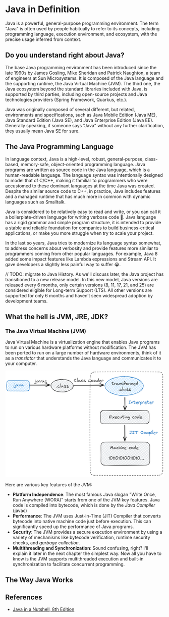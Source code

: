 # Java in Definition

Java is a powerful, general-purpose programming environment. The term "Java" is often used by people habitually to refer
to its concepts, including programming language, execution environment, and ecosystem, with the precise usage inferred
from context.

## Do you understand right about Java?

The base Java programming environment has been introduced since the late 1990s by James Gosling, Mike Sheridan and
Patrick Naughton, a team of engineers at Sun Microsystems. It is composed of the Java language and the supporting
runtime, the Java Virtual Machine (JVM). The third one, the Java ecosystem beyond the standard libraries included with
Java, is supported by third parties, including open-source projects and Java technologies providers (Spring Framework,
Quarkus, etc.).

Java was originally composed of several different, but related, environments and specifications, such as Java Mobile
Edition (Java ME), Java Standard Edition (Java SE), and Java Enterprise Edition (Java EE). Generally speaking, if
someone says "Java" without any further clarification, they usually mean Java SE for sure.

## The Java Programming Language

In language context, Java is a high-level, robust, general-purpose, class-based, memory-safe, object-oriented
programming language. Java programs are written as source code in the Java language, which is a human-readable
language. The language syntax was intentionally designed to model that of C/C++, making it familiar to programmers
who were accustomed to these dominant languages at the time Java was created. Despite the similar source code to C++,
in practice, Java includes features and a managed runtime that has much more in common with dynamic languages such as
Smalltalk.

Java is considered to be relatively easy to read and write, or you can call it a boilerplate-driven language for
writing verbose code 📝. Java language has a rigid grammar and simple program structure, it is intended to provide a
stable and reliable foundation for companies to build business-critical applications, or make you more struggle when try
to scale your project.

In the last so years, Java tries to modernize its language syntax somewhat, to address concerns about verbosity and
provide features more similar to programmers coming from other popular languages. For example, Java 8 added some impact
features like Lambda expressions and Stream API. It gave developers a slightly less painful way to suffer 😭.

// TODO: migrate to Java History.
As we'll discuss later, the Java project has transitioned to a new release model. In this new model, Java versions are
released every 6 months, only certain versions (8, 11, 17, 21, and 25) are considered eligible for Long-term Support
(LTS). All other versions are supported for only 6 months and haven’t seen widespread adoption by development teams.

## What the hell is JVM, JRE, JDK?

### The Java Virtual Machine (JVM)

Java Virtual Machine is a virtualization engine that enables Java programs to run on various hardware platforms without
modification. The JVM has been ported to run on a large number of hardware environments, think of it as a _translator_
that understands the Java language and communicates it to your computer.

![How JVM works](../assets/How-JVM-works.png)

Here are various key features of the JVM:

- **Platform Independence**: The most famous Java slogan "Write Once, Run Anywhere (WORA)" starts from one of the JVM key
  features. Java code is compiled into bytecode, which is done by the _Java Compiler_ (javac)
- **Performance**: The JVM uses Just-in-Time (JIT) Compiler that converts bytecode into native machine code just before
  execution. This can significantly speed up the performance of Java programs.
- **Security**: The JVM provides a secure execution environment by using a variety of mechanisms like bytecode verification,
  runtime security checks, and _garbage collection_.
- **Multithreading and Synchronization**: Sound confusing, right? I'll explain it later in the next chapter the simplest
  way. Now all you have to know is the JVM supports multithreaded execution and built-in synchronization to facilitate
  concurrent programming.

## The Way Java Works

## References

- [Java in a Nutshell, 8th Edition](https://www.oreilly.com/library/view/java-in-a/9781098130992/)